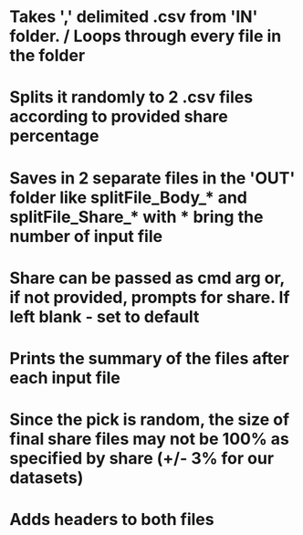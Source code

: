#   Takes ',' delimited .csv from 'IN' folder. / Loops through every file in the folder
#   Splits it randomly to 2 .csv files according to provided share percentage
#   Saves in 2 separate files in the 'OUT' folder like splitFile_Body_* and splitFile_Share_* with * bring the number of input file
#   Share can be passed as cmd arg or, if not provided, prompts for share. If left blank - set to default
#   Prints the summary of the files after each input file
#   Since the pick is random, the size of final share files may not be 100% as specified by share (+/- 3% for our datasets)
#   Adds headers to both files